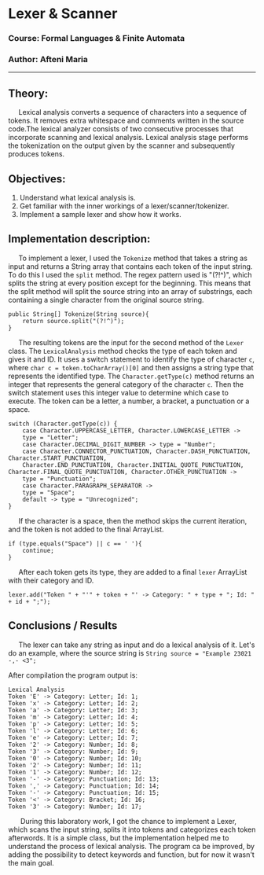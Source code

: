 #  Lexer & Scanner

### Course: Formal Languages & Finite Automata
### Author: Afteni Maria

----

## Theory:
&ensp;&ensp;&ensp;Lexical analysis converts a sequence of characters into a sequence of tokens. It removes extra whitespace and comments 
written in the source code.The lexical analyzer consists of two consecutive processes that incorporate scanning and 
lexical analysis. Lexical analysis stage performs the tokenization on the output given by the scanner and subsequently produces tokens.



## Objectives:
1. Understand what lexical analysis is.
2. Get familiar with the inner workings of a lexer/scanner/tokenizer.
3. Implement a sample lexer and show how it works.


## Implementation description:
&ensp;&ensp;&ensp;To implement a lexer, I used the `Tokenize` method that takes a string as input and returns a String array 
that contains each token of the input string. To do this I used the `split` method. The regex pattern used is "(?!^)",
which splits the string at every position except for the beginning. This means that the split method will split the 
source string into an array of substrings, each containing a single character from the original source string.

    public String[] Tokenize(String source){
        return source.split("(?!^)");
    }

&ensp;&ensp;&ensp;The resulting tokens are the input for the second method of the `Lexer` class. The `LexicalAnalysis` method checks the 
type of each token and gives it and ID. It uses a switch statement to identify the type of character `c`, where 
`char c = token.toCharArray()[0]` and then assigns a string type that represents the identified type. The 
`Character.getType(c)` method returns an integer that represents the general category of the character `c`. 
Then the switch statement uses this integer value to determine which case to execute. The token can be a letter, a number,
a bracket, a punctuation or a space.

    
    switch (Character.getType(c)) {
        case Character.UPPERCASE_LETTER, Character.LOWERCASE_LETTER ->
        type = "Letter";
        case Character.DECIMAL_DIGIT_NUMBER -> type = "Number";
        case Character.CONNECTOR_PUNCTUATION, Character.DASH_PUNCTUATION, Character.START_PUNCTUATION,
        Character.END_PUNCTUATION, Character.INITIAL_QUOTE_PUNCTUATION, Character.FINAL_QUOTE_PUNCTUATION, Character.OTHER_PUNCTUATION ->
        type = "Punctuation";
        case Character.PARAGRAPH_SEPARATOR ->
        type = "Space";
        default -> type = "Unrecognized";
    }

&ensp;&ensp;&ensp;If the character is a space, then the method skips the current iteration, and the token is not added to the final ArrayList.

    if (type.equals("Space") || c == ' '){
        continue;
    }

&ensp;&ensp;&ensp;After each token gets its type, they are added to a final `lexer` ArrayList with their category and ID.

    lexer.add("Token " + "'" + token + "' -> Category: " + type + "; Id: " + id + ";");

## Conclusions / Results

&ensp;&ensp;&ensp;The lexer can take any string as input and do a lexical analysis of it. Let's do an example, where the source string is 
`String source = "Example 23021 -,- <3";`

After compilation the program output is:

    Lexical Analysis
    Token 'E' -> Category: Letter; Id: 1;
    Token 'x' -> Category: Letter; Id: 2;
    Token 'a' -> Category: Letter; Id: 3;
    Token 'm' -> Category: Letter; Id: 4;
    Token 'p' -> Category: Letter; Id: 5;
    Token 'l' -> Category: Letter; Id: 6;
    Token 'e' -> Category: Letter; Id: 7;
    Token '2' -> Category: Number; Id: 8;
    Token '3' -> Category: Number; Id: 9;
    Token '0' -> Category: Number; Id: 10;
    Token '2' -> Category: Number; Id: 11;
    Token '1' -> Category: Number; Id: 12;
    Token '-' -> Category: Punctuation; Id: 13;
    Token ',' -> Category: Punctuation; Id: 14;
    Token '-' -> Category: Punctuation; Id: 15;
    Token '<' -> Category: Bracket; Id: 16;
    Token '3' -> Category: Number; Id: 17;

&ensp;&ensp;&ensp; During this laboratory work, I got the chance to implement a Lexer, which scans the input string, 
splits it into tokens and categorizes each token afterwords. It is a simple class, but the implementation helped me to 
understand the process of lexical analysis. The program ca be improved, by adding the possibility to detect keywords and 
function, but for now it wasn't the main goal.